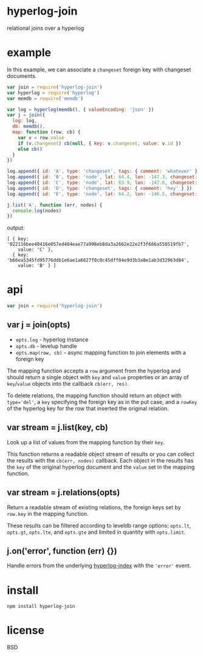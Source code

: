 # hyperlog-join

relational joins over a hyperlog

# example

In this example, we can associate a `changeset` foreign key with changeset
documents.

``` js
var join = require('hyperlog-join')
var hyperlog = require('hyperlog')
var memdb = require('memdb')

var log = hyperlog(memdb(), { valueEncoding: 'json' })
var j = join({
  log: log,
  db: memdb(),
  map: function (row, cb) {
    var v = row.value
    if (v.changeset) cb(null, { key: v.changeset, value: v.id })
    else cb()
  }
})

log.append({ id: 'A', type: 'changeset', tags: { comment: 'whatever' } })
log.append({ id: 'B', type: 'node', lat: 64.4, lon: -147.3, changeset: 'A' })
log.append({ id: 'C', type: 'node', lat: 63.9, lon: -147.6, changeset: 'A' })
log.append({ id: 'D', type: 'changeset', tags: { comment: 'hey' } })
log.append({ id: 'E', type: 'node', lat: 64.2, lon: -146.5, changeset: 'D' })

j.list('A', function (err, nodes) {
  console.log(nodes)
})
```

output:

```
[ { key: '022116bee40416e057ed404eae77a998eb8da3a2662e22e2f3f666a558519fb7',
    value: 'C' },
  { key: 'b66ea5345fd95776ddb1e6ae1a6627f0c0c45dff04e9d3b3a8e1ab3d32963d84',
    value: 'B' } ]
```

# api

``` js
var join = require('hyperlog-join')
```

## var j = join(opts)

* `opts.log` - hyperlog instance
* `opts.db` - levelup handle
* `opts.map(row, cb)` - async mapping function to join elements with a foreign key

The mapping function accepts a `row` argument from the hyperlog and should
return a single object with `key` and `value` properties or an array of
`key`/`value` objects into the callback `cb(err, res)`.

To delete relations, the mapping function should return an object with
`type='del'`, a `key` specifying the foreign key as in the put case, and a
`rowKey` of the hyperlog key for the row that inserted the original relation.

## var stream = j.list(key, cb)

Look up a list of values from the mapping function by their `key`.

This function returns a readable object stream of results or you can collect the
results with the `cb(err, nodes)` callback. Each object in the results has the
`key` of the original hyperlog document and the `value` set in the mapping
function.

## var stream = j.relations(opts)

Return a readable stream of existing relations, the foreign keys set by
`row.key` in the mapping function.

These results can be filtered according to leveldb range options: `opts.lt`,
`opts.gt`, `opts.lte`, and `opts.gte` and limited in quantity with
`opts.limit`.

## j.on('error', function (err) {})

Handle errors from the underlying [hyperlog-index][1] with the `'error'` event.

[1]: https://npmjs.com/package/hyperlog-index

# install

```
npm install hyperlog-join
```

# license

BSD
